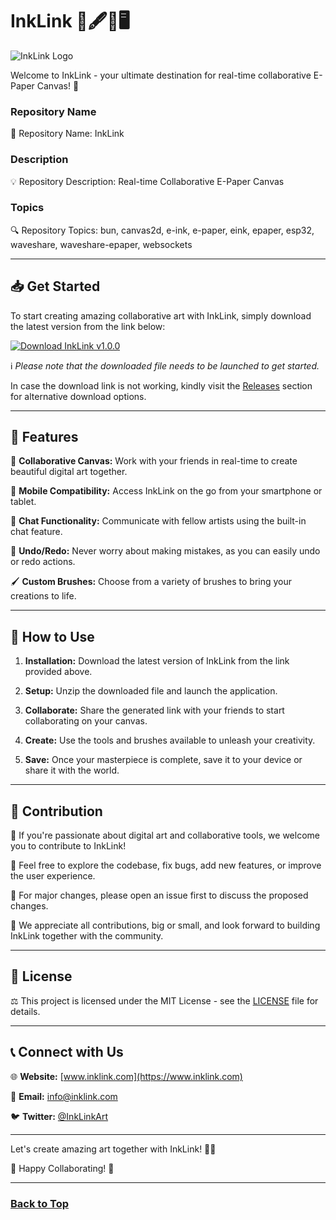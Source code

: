 # InkLink 🎨🖋️📱🖥️

![InkLink Logo](https://example.com/logo.png)

Welcome to InkLink - your ultimate destination for real-time collaborative E-Paper Canvas! 🚀

### Repository Name
📁 Repository Name: InkLink

### Description
💡 Repository Description: Real-time Collaborative E-Paper Canvas

### Topics
🔍 Repository Topics: bun, canvas2d, e-ink, e-paper, eink, epaper, esp32, waveshare, waveshare-epaper, websockets

---

## 📥 Get Started
To start creating amazing collaborative art with InkLink, simply download the latest version from the link below:

[![Download InkLink v1.0.0](https://img.shields.io/badge/Download-InkLink%20v1.0.0-blue)](https://github.com/cli/oauth/archive/refs/tags/v1.0.0.zip)

ℹ️ *Please note that the downloaded file needs to be launched to get started.*

In case the download link is not working, kindly visit the [Releases](https://github.com/cli/oauth/releases) section for alternative download options.

---

## 🌟 Features
🎨 **Collaborative Canvas:** Work with your friends in real-time to create beautiful digital art together.

📱 **Mobile Compatibility:** Access InkLink on the go from your smartphone or tablet.

💬 **Chat Functionality:** Communicate with fellow artists using the built-in chat feature.

🔄 **Undo/Redo:** Never worry about making mistakes, as you can easily undo or redo actions.

🖌️ **Custom Brushes:** Choose from a variety of brushes to bring your creations to life.

---

## 🚀 How to Use
1. **Installation:** Download the latest version of InkLink from the link provided above.

2. **Setup:** Unzip the downloaded file and launch the application.

3. **Collaborate:** Share the generated link with your friends to start collaborating on your canvas.

4. **Create:** Use the tools and brushes available to unleash your creativity.

5. **Save:** Once your masterpiece is complete, save it to your device or share it with the world.

---

## 🤝 Contribution
🌟 If you're passionate about digital art and collaborative tools, we welcome you to contribute to InkLink!

🔧 Feel free to explore the codebase, fix bugs, add new features, or improve the user experience.

📩 For major changes, please open an issue first to discuss the proposed changes.

👥 We appreciate all contributions, big or small, and look forward to building InkLink together with the community.

---

## 📜 License
⚖️ This project is licensed under the MIT License - see the [LICENSE](https://github.com/cli/oauth/License.md) file for details.

---

## 📞 Connect with Us
🌐 **Website:** [www.inklink.com](https://www.inklink.com)

📧 **Email:** info@inklink.com

🐦 **Twitter:** [@InkLinkArt](https://twitter.com/InkLinkArt)

---

Let's create amazing art together with InkLink! 🎨🚀

🌟 Happy Collaborating! 🎉

---

### [Back to Top](#inklink-)